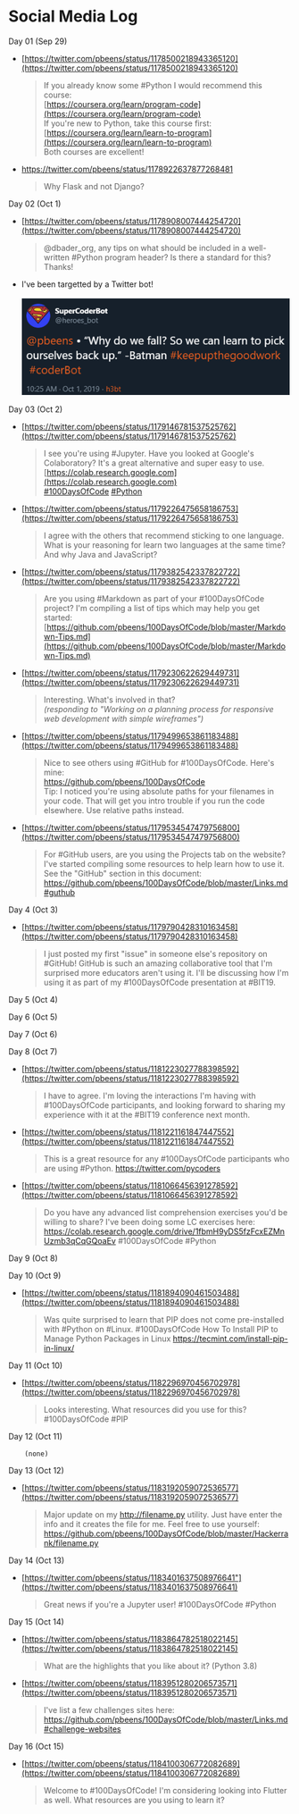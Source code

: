 # Social Media Log

Day 01 (Sep 29)

* [https://twitter.com/pbeens/status/1178500218943365120](https://twitter.com/pbeens/status/1178500218943365120)

  > If you already know some #Python I would recommend this course:<br> [https://coursera.org/learn/program-code](https://coursera.org/learn/program-code)<br>
  > If you're new to Python, take this course first:<br>[https://coursera.org/learn/learn-to-program](https://coursera.org/learn/learn-to-program)<br>Both courses are excellent!

* https://twitter.com/pbeens/status/1178922637877268481
  > Why Flask and not Django?

Day 02 (Oct 1)

* [https://twitter.com/pbeens/status/1178908007444254720](https://twitter.com/pbeens/status/1178908007444254720)
  > @dbader_org, any tips on what should be included in a well-written #Python program header? Is there a standard for this? Thanks!

* I've been targetted by a Twitter bot!<br><br>
![bot](./images/2019-10-01-10-33-48.png)

Day 03 (Oct 2)

* [https://twitter.com/pbeens/status/1179146781537525762](https://twitter.com/pbeens/status/1179146781537525762)

  > I see you're using #Jupyter. Have you looked at Google's Colaboratory? It's a great alternative and super easy to use.<br>[https://colab.research.google.com](https://colab.research.google.com)<br>
  [#100DaysOfCode](https://twitter.com/hashtag/100DaysOfCode?src=hashtag_click) [#Python](https://twitter.com/hashtag/Python?src=hashtag_click)

* [https://twitter.com/pbeens/status/1179226475658186753](https://twitter.com/pbeens/status/1179226475658186753)

  > I agree with the others that recommend sticking to one language. What is your reasoning for learn two languages at the same time? And why Java and JavaScript?

* [https://twitter.com/pbeens/status/1179382542337822722](https://twitter.com/pbeens/status/1179382542337822722)

  > Are you using #Markdown as part of your #100DaysOfCode project? I'm compiling a list of tips which may help you get started:<br>
  [https://github.com/pbeens/100DaysOfCode/blob/master/Markdown-Tips.md](https://github.com/pbeens/100DaysOfCode/blob/master/Markdown-Tips.md)
  
* [https://twitter.com/pbeens/status/1179230622629449731](https://twitter.com/pbeens/status/1179230622629449731)

  > Interesting. What's involved in that?<br>
  _(responding to "Working on a planning process for responsive web development with simple wireframes")_

* [https://twitter.com/pbeens/status/1179499653861183488](https://twitter.com/pbeens/status/1179499653861183488)

  > Nice to see others using #GitHub for #100DaysOfCode. Here's mine:<br>
  https://github.com/pbeens/100DaysOfCode<br>
  Tip: I noticed you're using absolute paths for your filenames in your code. That will get you intro trouble if you run the code elsewhere. Use relative paths instead.

* [https://twitter.com/pbeens/status/1179534547479756800](https://twitter.com/pbeens/status/1179534547479756800)

  > For #GitHub users, are you using the Projects tab on the website? I've started compiling some resources to help learn how to use it. See the "GitHub" section in this document:<br>
  https://github.com/pbeens/100DaysOfCode/blob/master/Links.md#guthub

Day 4 (Oct 3)

- [https://twitter.com/pbeens/status/1179790428310163458](https://twitter.com/pbeens/status/1179790428310163458)

  > I just posted my first "issue" in someone else's repository on #GitHub! GitHub is such an amazing collaborative tool that I'm surprised more educators aren't using it. I'll be discussing how I'm using it as part of my #100DaysOfCode presentation at #BIT19.

Day 5 (Oct 4)


Day 6 (Oct 5)


Day 7 (Oct 6)


Day 8 (Oct 7)

  - [https://twitter.com/pbeens/status/1181223027788398592](https://twitter.com/pbeens/status/1181223027788398592)

    > I have to agree. I'm loving the interactions I'm having with #100DaysOfCode participants, and looking forward to sharing my experience with it at the #BIT19 conference next month.

  - [https://twitter.com/pbeens/status/1181221161847447552](https://twitter.com/pbeens/status/1181221161847447552)

    > This is a great resource for any #100DaysOfCode participants who are using #Python. https://twitter.com/pycoders

  - [https://twitter.com/pbeens/status/1181066456391278592](https://twitter.com/pbeens/status/1181066456391278592)

    > Do you have any advanced list comprehension exercises you'd be willing to share? I've been doing some LC exercises here: https://colab.research.google.com/drive/1fbmH9yDS5fzFcxEZMnUzmb3qCqGQoaEv #100DaysOfCode #Python

Day 9 (Oct 8)


Day 10 (Oct 9)

  - [https://twitter.com/pbeens/status/1181894090461503488](https://twitter.com/pbeens/status/1181894090461503488)

    > Was quite surprised to learn that PIP does not come pre-installed with #Python on #Linux. #100DaysOfCode How To Install PIP to Manage Python Packages in Linux https://tecmint.com/install-pip-in-linux/

Day 11 (Oct 10)

  - [https://twitter.com/pbeens/status/1182296970456702978](https://twitter.com/pbeens/status/1182296970456702978)

    > Looks interesting. What resources did you use for this? #100DaysOfCode #PIP

Day 12 (Oct 11)

        (none)

Day 13 (Oct 12)

  - [https://twitter.com/pbeens/status/1183192059072536577](https://twitter.com/pbeens/status/1183192059072536577)

    > Major update on my http://filename.py utility. Just have enter the info and it creates the file for me. Feel free to use yourself: https://github.com/pbeens/100DaysOfCode/blob/master/Hackerrank/filename.py 

Day 14 (Oct 13)

  - [https://twitter.com/pbeens/status/1183401637508976641"](https://twitter.com/pbeens/status/1183401637508976641)

    > Great news if you're a Jupyter user! #100DaysOfCode #Python

Day 15 (Oct 14)

  - [https://twitter.com/pbeens/status/1183864782518022145](https://twitter.com/pbeens/status/1183864782518022145)

    > What are the highlights that you like about it? (Python 3.8)

  - [https://twitter.com/pbeens/status/1183951280206573571](https://twitter.com/pbeens/status/1183951280206573571)

    > I've list a few challenges sites here: https://github.com/pbeens/100DaysOfCode/blob/master/Links.md#challenge-websites

Day 16 (Oct 15)

  - [https://twitter.com/pbeens/status/1184100306772082689](https://twitter.com/pbeens/status/1184100306772082689)

    > Welcome to #100DaysOfCode! I'm considering looking into Flutter as well. What resources are you using to learn it?